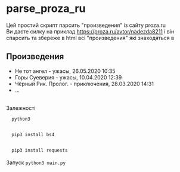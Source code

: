 # parse_proza_ru

Цей простий скрипт парсить "произведения" із сайту proza.ru
<br>
Ви даєте силку на приклад https://proza.ru/avtor/nadezda8211 і він спарсить та збереже в html всі "произведения" які знаходяться в 
<br>
<h2>Произведения</h2>
<ul>
  <li>Не тот ангел - ужасы, 26.05.2020 10:35</li>
  <li>Горы Суеверия - ужасы, 10.04.2020 12:39</li>
  <li>Чёрный Рик. Пролог. - приключения, 28.03.2020 14:31</li>
  <li>...</li>
</ul>
<br>
Залежності
<br>
<code>
  python3
  <br>
  pip3 install bs4
  <br>
  pip3 install requests
</code>
<br>
Запуск <code>python3 main.py</code>
